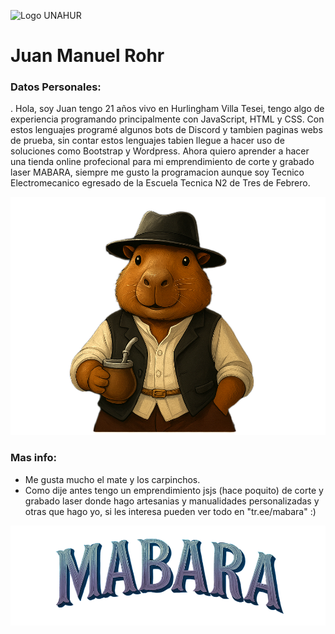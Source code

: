 ![Logo UNAHUR](./UNAHUR.png)

# Juan Manuel Rohr

### Datos Personales:

. Hola, soy Juan tengo 21 años vivo en Hurlingham Villa Tesei, tengo algo de experiencia programando principalmente
con JavaScript, HTML y CSS. Con estos lenguajes programé algunos bots de Discord y tambien paginas webs de prueba,
sin contar estos lenguajes tabien llegue a hacer uso de soluciones como Bootstrap y Wordpress.
Ahora quiero aprender a hacer una tienda online profecional para mi emprendimiento de corte y grabado laser MABARA,
siempre me gusto la programacion aunque soy Tecnico Electromecanico egresado de la Escuela Tecnica N2 de Tres de Febrero.

![Logo MABARA](./mabaraSoloCapi.png)

### Mas info:
- Me gusta mucho el mate y los carpinchos.
- Como dije antes tengo un emprendimiento jsjs (hace poquito) de corte y grabado laser
  donde hago artesanias y manualidades personalizadas y otras que hago yo, si les interesa
  pueden ver todo en "tr.ee/mabara" :)

![Logo MABARA](./mabaraTxt.png)
